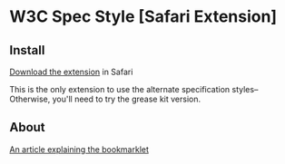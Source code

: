 W3C Spec Style [Safari Extension]
=================================

## Install
[Download the extension](https://github.com/downloads/emersonvinicius/w3c-spec-styles-safari-extension/w3c_spec_styles.safariextz) in Safari

This is the only extension to use the alternate specification styles–Otherwise, you'll need to try the grease kit version.

## About
[An article explaining the bookmarklet](https://github.com/benschwarz/w3c-spec-styles)
